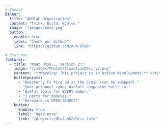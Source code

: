 ```yaml
---
# Banner
banner:
  title: "ANUlab Organization"
  content: "Think. Build. Evolve."
  image: "/images/none.png"
  button:
    enable: true
    label: "Check our Github"
    link: "https://github.com/A-N-Ulab"

# Features
features:
  - title: "Meet Otsi... version 2!"
    image: "/images/Photos/fixedSizeOtsi_v2.png"
    content: "**Warning! This project is in active development.** <br/> Otsi is our pride. She is a passionate project we have been working on for quite some time now and soon she will be available for you. Otsi's key features are features:"
    bulletpoints:
      - "Raspberry Pi Pico 2W as the brain (can be swapped)."
      - "Your personal cyber-Axolotl companion built in."
      - "Useful tools for EVERY maker."
      - "3 ports for modules."
      - "Hardware is OPEN-SOURCE!"
    button:
      enable: true
      label: "Read more"
      link: "/projects/Otsi.mk2/Otsi-info"
---
```




